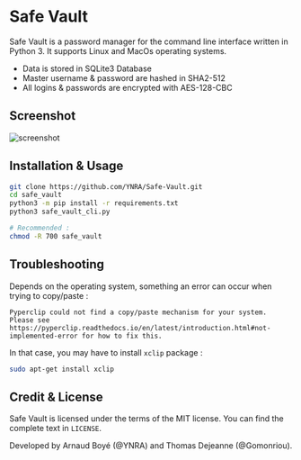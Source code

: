 



# Safe Vault

Safe Vault is a password manager for the command line interface written in Python 3. It supports Linux and MacOs operating systems. 

* Data is stored in SQLite3 Database
* Master username & password are hashed in SHA2-512
* All logins & passwords are encrypted with AES-128-CBC

## Screenshot

![screenshot](homepage.png)		

## Installation & Usage

```bash
git clone https://github.com/YNRA/Safe-Vault.git
cd safe_vault
python3 -m pip install -r requirements.txt
python3 safe_vault_cli.py

# Recommended :
chmod -R 700 safe_vault
```



## Troubleshooting

Depends on the operating system, something an error can occur when trying to copy/paste :

```
Pyperclip could not find a copy/paste mechanism for your system. 
Please see https://pyperclip.readthedocs.io/en/latest/introduction.html#not-implemented-error for how to fix this.
```

In that case, you may have to install `xclip` package :

```bash
sudo apt-get install xclip
```



## Credit & License

Safe Vault is licensed under the terms of the MIT license. You can find the complete text in `LICENSE`.

Developed  by Arnaud Boyé (@YNRA) and Thomas Dejeanne (@Gomonriou).

